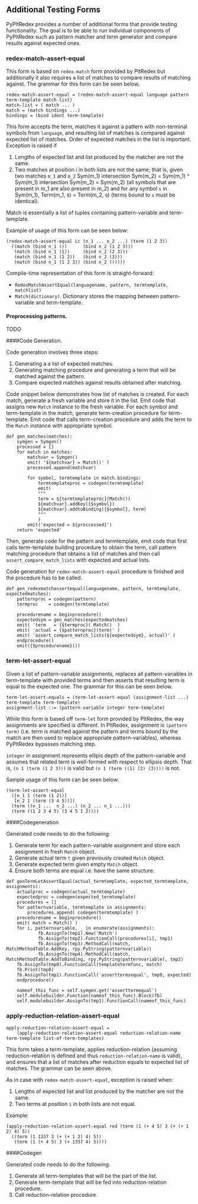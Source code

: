 ## Additional Testing Forms

PyPltRedex provides a number of additional forms that provide testing functionality. The goal is to be able to run individual components of PyPltRedex such as pattern matcher and term generator and compare results against expected ones. 

### redex-match-assert-equal

This form is based on `redex-match` form provided by PltRedex but additionally it also requires a list of matches to compare results of matching against. The grammar for this form can be seen below.

```
redex-match-assert-equal = (redex-match-assert-equal language pattern term-template match-list)
match-list = ( match ... )
match = (match bindings ...)
bindings = (bind ident term-template)
```

This form accepts the term, matches it against a pattern with non-terminal symbols from `language`, and resulting list of matches is compared against expected list of matches. Order of expected matches in the list is important. Exception is raised if 

1. Lengths of expected list and list produced by the matcher are not the same.
2. Two matches at position i in both lists are not the same; that is, given two matches `m_1` and `m_2` Sym(m_1) intersection Sym(m_2) = Sym(m_1) ^ Sym(m_1) intersection Sym(m_2) = Sym(m_2) (all symbols that are present in m_1 are also present in m_2) and for any symbol `s` in Sym(m_1), Term(m_1, s) = Term(m_2, s) (terms bound to `s` must be identical).

Match is essentially a list of tuples containing pattern-variable and term-template.

Example of usage of this form can be seen below: 

```
(redex-match-assert-equal Lc (n_1 ... n_2 ...) (term (1 2 3))
  ((match (bind n_1 ())      (bind n_2 (1 2 3)))
   (match (bind n_1 (1))     (bind n_2 (2 3)))
   (match (bind n_1 (1 2))   (bind n_2 (3)))
   (match (bind n_1 (1 2 3)) (bind n_2 ()))))
```

Compile-time representation of this form is straight-forward:

* `RedexMatchAssertEqual(languagename, pattern, termtemplate, matchlist)`
* `Match(dictionary)`. Dictionary stores the mapping between pattern-variable and term-template.

#### Preprocessing patterns.
TODO

####Code Generation.

Code generation involves three steps: 

1. Generating a a list of expected matches.
2. Generating matching procedure and generating a term that will be matched against the pattern.
3. Compare expected matches against results obtained after matching.

Code snippet below demonstrates how list of matches is created. For each match, generate a fresh variable and store it in the list. Emit code that assigns new `Match` instance to the fresh variable. For each symbol and term-template in the match, generate term-creation procedure for term-template. Emit code that calls term-creation procedure and adds the term to the `Match` instance with appropriate symbol.

```
def gen_matches(matches):
	symgen = Symgen()
	processed = []
	for match in matches:
		matchvar = Symgen()
		emit( '${matchvar} = Match()' )
		processed.append(matchvar)

		for symbol, termtemplate in match.bindings:
			termtemplateproc = codegen(termtemplate)
			emit(
			"""
			term = ${termtemplateproc}(Match())
			${matchvar}.addKey({$symbol})
			${matchvar}.addtoBinding({$symbol}, term)
			"""
			)
		emit('expected = ${proccessed}')
	return 'expected'
```
Then, generate code for the pattern and termtemplate, emit code that first calls term-template building procedure to obtain the term, call pattern matching procedure that obtains a list of matches and then call `assert_compare_match_lists` with expected and actual lists.

Code generation for `redex-match-assert-equal` procedure is finished and the procedure has to be called. 

```
def gen_redexmatchassertequal(languagename, pattern, termtemplate, expectedmatches):
	patternproc = codegen(pattern)
	termproc    = codegen(termtemplate)

	procedurename = beginprocedure()
	expectedsym = gen_matches(expectedmatches)
	emit( 'term   = {$termproc}( Match()  )
	emit( 'actual = {$patternproc}(term)' )
	emit( 'assert_compare_match_lists(${expectedsym}, actual)' )
	endprocedure()
	emit({$procedurename}())
```

### term-let-assert-equal

Given a list of pattern-variable assignments, replaces all pattern-variables in term-template with provided terms and then asserts that resulting term is equal to the expected one. The grammar for this can be seen below. 

```
term-let-assert-equals = (term-let-assert-equal (assignment-list ...) term-template term-template)
assignment-list ::= (pattern-variable integer term-template)
```


While this form is based off `term-let` form provided by PltRedex, the way assignments are specified is different. In PltRedex, assignment is `(pattern term)` (i.e. term is matched against the pattern and terms bound by the match are then used to replace appropriate pattern-variables), whereas PyPltRedex bypasses matching step. 

`integer` in assignment represents ellipis depth of the pattern-variable and assumes that related term is well-formed with respect to ellipsis depth. That is, `(n 1 (term (1 2 3)))` is valid but `(n 1 (term ((1) (2) (3))))` is not.

Sample usage of this form can be seen below:

```
(term-let-assert-equal
  ([n_1 1 (term (1 2))]
   [n_2 1 (term (3 4 5))])
  (term ((n_1 ...  n_2 ...) (n_2 ... n_1 ...)))
  (term ((1 2 3 4 5) (3 4 5 1 2))))
```

####Codegeneration

Generated code needs to do the following:

1. Generate term for each pattern-variable assignment and store each assignment in fresh `Match` object.
2. Generate actual term `t` given previously created `Match` object.
3. Generate expected term given empty `Match` object.
4. Ensure both terms are equal i.e. have the same structure.

```
def genTermLetAssertEqual(actual_termtemplate, expected_termtemplate, assignments):
	actualproc = codegen(actual_termtemplate)  
	expectedproc = codegen(expected_termtemplate)
	procedures = []
	for patternvariable, termtemplate in assignments:
		procedures.append( codegen(termtemplate) )
	procedurename = beginprocedure()
	emit( match = Match() )
	for i, patternvariable, _ in enumerate(assignments):
            fb.AssignTo(tmp1).New('Match')
            fb.AssignTo(tmp2).FunctionCall(procedures[i], tmp1) 
            fb.AssignTo(tmp3).MethodCall(match, MatchMethodTable.AddKey, rpy.PyString(patternvariable))
            fb.AssignTo(tmp4).MethodCall(match, MatchMethodTable.AddToBinding, rpy.PyString(patternvariable), tmp2)
	fb.AssignTo(tmp0).FunctionCall(templatetermfunc, match)
	fb.Print(tmp0)
	fb.AssignTo(tmp1).FunctionCall('asserttermsequal', tmp0, expected)
	endprocedure()

	nameof_this_func = self.symgen.get('asserttermequal')
	self.modulebuilder.Function(nameof_this_func).Block(fb)
	self.modulebuilder.AssignTo(tmp1).FunctionCall(nameof_this_func)

```

### apply-reduction-relation-assert-equal


```
apply-reduction-relation-assert-equal = 
	(apply-reduction-relation-assert-equal reduction-relation-name term-template list-of-term-templates)
```

This form takes a term-template, applies reduction-relation (assuming reduction-relation is defined and thus `reduction-relation-name` is valid), and ensures that a list of matches after reduction equals to expected list of matches. The grammar can be seen above.

As in case with `redex-match-assert-equal`, exception is raised when:

1. Lengths of expected list and list produced by the matcher are not the same.
2. Two terms at position `i` in both lists are not equal.

Example: 

```
(apply-reduction-relation-assert-equal red (term (1 (+ 4 5) 3 (+ (+ 1 2) 4) 5))
  ((term (1 1337 3 (+ (+ 1 2) 4) 5))
   (term (1 (+ 4 5) 3 (+ 1337 4) 5))))
```


####Codegen 

Generated code needs to do the following:

1. Generate all term-templates that will be the part of the list.
2. Generate term-template that will be fed into reduction-relation procedure.
3. Call reduction-relation procedure.
